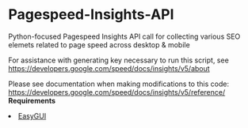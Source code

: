 # Pagespeed-Insights-API
Python-focused Pagespeed Insights API call for collecting various SEO elemets related to page speed across desktop &amp; mobile


For assistance with generating key necessary to run this script, see https://developers.google.com/speed/docs/insights/v5/about



Please see documentation when making modifications to this code: https://developers.google.com/speed/docs/insights/v5/reference/
<br>
<strong>Requirements</strong>
<ui>
  <li><a href='https://pypi.org/project/easygui/'>EasyGUI</a></li>
  </ui>
